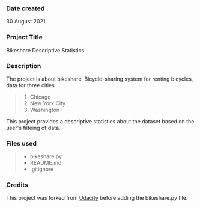 ### Date created
30 August 2021

### Project Title
Bikeshare Descriptive Statistics

### Description
The project is about bikeshare, Bicycle-sharing system for renting bicycles, data for three cities
> 1. Chicago
> 2. New York City
> 3. Washington

This project provides a descriptive statistics about the dataset based on the user's filteing of data.

### Files used
> * bikeshare.py
> * README.md
> * .gitignore

### Credits
This project was forked from [Udacity](https://github.com/udacity/pdsnd_github "Title") before adding the bikeshare.py file.

